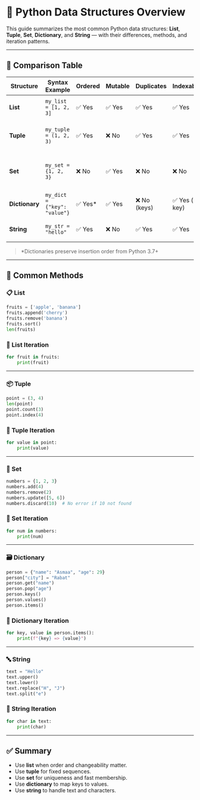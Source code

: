
# 📌 Python Data Structures Overview

This guide summarizes the most common Python data structures: **List**, **Tuple**, **Set**, **Dictionary**, and **String** — with their differences, methods, and iteration patterns.

---

## 🧠 Comparison Table

| Structure      | Syntax Example                  | Ordered | Mutable | Duplicates | Indexable | Use Case |
|----------------|----------------------------------|---------|---------|------------|-----------|----------|
| **List**       | `my_list = [1, 2, 3]`           | ✅ Yes  | ✅ Yes  | ✅ Yes     | ✅ Yes    | Ordered, editable collection |
| **Tuple**      | `my_tuple = (1, 2, 3)`          | ✅ Yes  | ❌ No   | ✅ Yes     | ✅ Yes    | Fixed collection of ordered items |
| **Set**        | `my_set = {1, 2, 3}`            | ❌ No   | ✅ Yes  | ❌ No      | ❌ No     | Unique elements, fast membership test |
| **Dictionary** | `my_dict = {"key": "value"}`    | ✅ Yes* | ✅ Yes  | ❌ No (keys) | ✅ Yes (by key) | Key-value mapping |
| **String**     | `my_str = "hello"`              | ✅ Yes  | ❌ No   | ✅ Yes     | ✅ Yes    | Text and character manipulation |

> *Dictionaries preserve insertion order from Python 3.7+

---

## 🔧 Common Methods

### 📋 List
```python
fruits = ['apple', 'banana']
fruits.append('cherry')
fruits.remove('banana')
fruits.sort()
len(fruits)
```

### 🔁 List Iteration
```python
for fruit in fruits:
    print(fruit)
```

---

### 📦 Tuple
```python
point = (3, 4)
len(point)
point.count(3)
point.index(4)
```

### 🔁 Tuple Iteration
```python
for value in point:
    print(value)
```

---

### 🧺 Set
```python
numbers = {1, 2, 3}
numbers.add(4)
numbers.remove(2)
numbers.update([5, 6])
numbers.discard(10)  # No error if 10 not found
```

### 🔁 Set Iteration
```python
for num in numbers:
    print(num)
```

---

### 🗃️ Dictionary
```python
person = {"name": "Asmaa", "age": 29}
person["city"] = "Rabat"
person.get("name")
person.pop("age")
person.keys()
person.values()
person.items()
```

### 🔁 Dictionary Iteration
```python
for key, value in person.items():
    print(f"{key} => {value}")
```

---

### 🔤 String
```python
text = "Hello"
text.upper()
text.lower()
text.replace("H", "J")
text.split("e")
```

### 🔁 String Iteration
```python
for char in text:
    print(char)
```

---

## ✅ Summary

- Use **list** when order and changeability matter.
- Use **tuple** for fixed sequences.
- Use **set** for uniqueness and fast membership.
- Use **dictionary** to map keys to values.
- Use **string** to handle text and characters.
